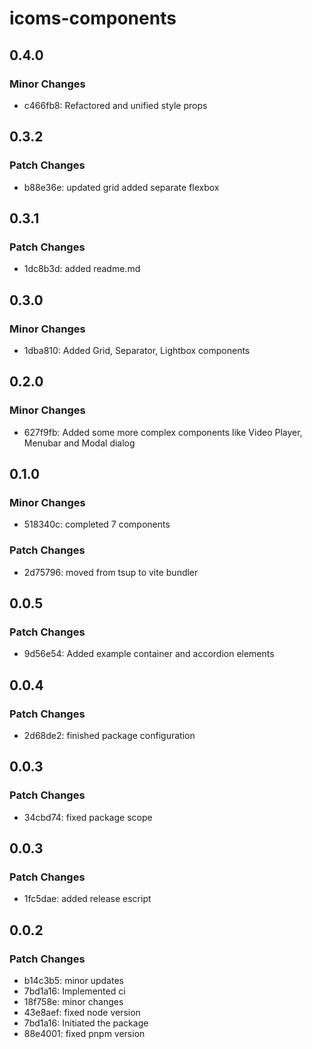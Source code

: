 # icoms-components

## 0.4.0

### Minor Changes

- c466fb8: Refactored and unified style props

## 0.3.2

### Patch Changes

- b88e36e: updated grid added separate flexbox

## 0.3.1

### Patch Changes

- 1dc8b3d: added readme.md

## 0.3.0

### Minor Changes

- 1dba810: Added Grid, Separator, Lightbox components

## 0.2.0

### Minor Changes

- 627f9fb: Added some more complex components like Video Player, Menubar and Modal dialog

## 0.1.0

### Minor Changes

- 518340c: completed 7 components

### Patch Changes

- 2d75796: moved from tsup to vite bundler

## 0.0.5

### Patch Changes

- 9d56e54: Added example container and accordion elements

## 0.0.4

### Patch Changes

- 2d68de2: finished package configuration

## 0.0.3

### Patch Changes

- 34cbd74: fixed package scope

## 0.0.3

### Patch Changes

- 1fc5dae: added release escript

## 0.0.2

### Patch Changes

- b14c3b5: minor updates
- 7bd1a16: Implemented ci
- 18f758e: minor changes
- 43e8aef: fixed node version
- 7bd1a16: Initiated the package
- 88e4001: fixed pnpm version
